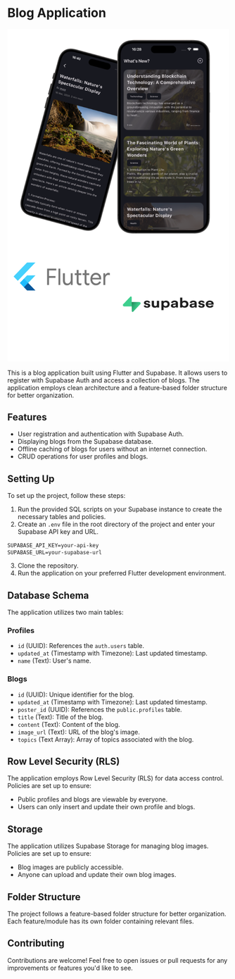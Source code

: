# Blog Application


![Cover Image](app-cover.png)

This is a blog application built using Flutter and Supabase. It allows users to register with Supabase Auth and access a collection of blogs. The application employs clean architecture and a feature-based folder structure for better organization.

## Features

- User registration and authentication with Supabase Auth.
- Displaying blogs from the Supabase database.
- Offline caching of blogs for users without an internet connection.
- CRUD operations for user profiles and blogs.


## Setting Up

To set up the project, follow these steps:

1. Run the provided SQL scripts on your Supabase instance to create the necessary tables and policies.
2. Create an `.env` file in the root directory of the project and enter your Supabase API key and URL.

```plaintext
SUPABASE_API_KEY=your-api-key
SUPABASE_URL=your-supabase-url
```


3. Clone the repository.
4. Run the application on your preferred Flutter development environment.

## Database Schema

The application utilizes two main tables:

### Profiles

- `id` (UUID): References the `auth.users` table.
- `updated_at` (Timestamp with Timezone): Last updated timestamp.
- `name` (Text): User's name.

### Blogs

- `id` (UUID): Unique identifier for the blog.
- `updated_at` (Timestamp with Timezone): Last updated timestamp.
- `poster_id` (UUID): References the `public.profiles` table.
- `title` (Text): Title of the blog.
- `content` (Text): Content of the blog.
- `image_url` (Text): URL of the blog's image.
- `topics` (Text Array): Array of topics associated with the blog.

## Row Level Security (RLS)

The application employs Row Level Security (RLS) for data access control. Policies are set up to ensure:

- Public profiles and blogs are viewable by everyone.
- Users can only insert and update their own profile and blogs.

## Storage

The application utilizes Supabase Storage for managing blog images. Policies are set up to ensure:

- Blog images are publicly accessible.
- Anyone can upload and update their own blog images.

## Folder Structure

The project follows a feature-based folder structure for better organization. Each feature/module has its own folder containing relevant files.

## Contributing

Contributions are welcome! Feel free to open issues or pull requests for any improvements or features you'd like to see.

